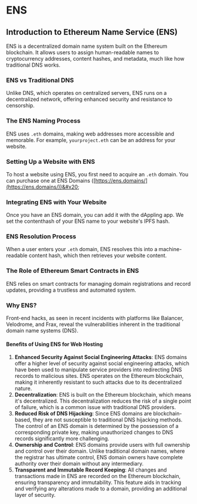 # ENS

## Introduction to Ethereum Name Service (ENS)

ENS is a decentralized domain name system built on the Ethereum blockchain. It allows users to assign human-readable names to cryptocurrency addresses, content hashes, and metadata, much like how traditional DNS works.

### ENS vs Traditional DNS

Unlike DNS, which operates on centralized servers, ENS runs on a decentralized network, offering enhanced security and resistance to censorship.

### The ENS Naming Process

ENS uses `.eth` domains, making web addresses more accessible and memorable. For example, `yourproject.eth` can be an address for your website.

### Setting Up a Website with ENS

To host a website using ENS, you first need to acquire an `.eth` domain. You can purchase one at ENS Domains ([https://ens.domains/](https://ens.domains/))&#x20;

### Integrating ENS with Your Website

Once you have an ENS domain, you can add it with the dAppling app. We set the contenthash of your ENS name to your website's IPFS hash.

### ENS Resolution Process

When a user enters your `.eth` domain, ENS resolves this into a machine-readable content hash, which then retrieves your website content.

### The Role of Ethereum Smart Contracts in ENS

ENS relies on smart contracts for managing domain registrations and record updates, providing a trustless and automated system.

### Why ENS?

Front-end hacks, as seen in recent incidents with platforms like Balancer, Velodrome, and Frax, reveal the vulnerabilities inherent in the traditional domain name systems (DNS).

#### Benefits of Using ENS for Web Hosting

1. **Enhanced Security Against Social Engineering Attacks**: ENS domains offer a higher level of security against social engineering attacks, which have been used to manipulate service providers into redirecting DNS records to malicious sites. ENS operates on the Ethereum blockchain, making it inherently resistant to such attacks due to its decentralized nature.
2. **Decentralization**: ENS is built on the Ethereum blockchain, which means it's decentralized. This decentralization reduces the risk of a single point of failure, which is a common issue with traditional DNS providers.
3. **Reduced Risk of DNS Hijacking**: Since ENS domains are blockchain-based, they are not susceptible to traditional DNS hijacking methods. The control of an ENS domain is determined by the possession of a corresponding private key, making unauthorized changes to DNS records significantly more challenging.
4. **Ownership and Control**: ENS domains provide users with full ownership and control over their domain. Unlike traditional domain names, where the registrar has ultimate control, ENS domain owners have complete authority over their domain without any intermediary.
5. **Transparent and Immutable Record Keeping**: All changes and transactions made in ENS are recorded on the Ethereum blockchain, ensuring transparency and immutability. This feature aids in tracking and verifying any alterations made to a domain, providing an additional layer of security.
